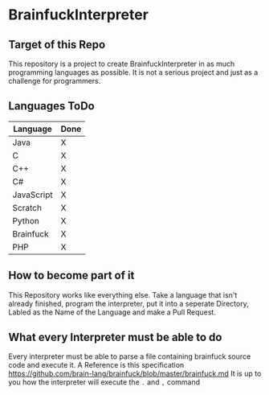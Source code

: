 # BrainfuckInterpreter

## Target of this Repo
This repository is a project to create BrainfuckInterpreter in as much programming languages as possible. It is not a serious project and just as a challenge for programmers.

## Languages ToDo

Language | Done
------------ | -------------
Java | X
C | X
C++ | X
C# | X
JavaScript | X
Scratch | X
Python | X
Brainfuck | X
PHP | X

## How to become part of it
This Repository works like everything else. Take a language that isn't already finished, program the interpreter, put it into a seperate Directory, Labled as the Name of the Language and make a Pull Request.

## What every Interpreter must be able to do
Every interpreter must be able to parse a file containing brainfuck source code and execute it.
A Reference is this specification https://github.com/brain-lang/brainfuck/blob/master/brainfuck.md
It is up to you how the interpreter will execute the `.` and `,` command 

